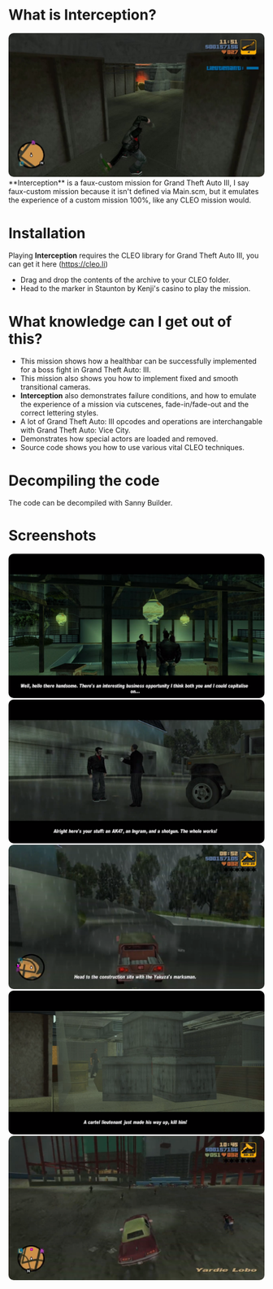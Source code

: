 # What is Interception?
<img src="screen/int1.jpg" style="border-radius: 10px;"/>
**Interception** is a faux-custom mission for Grand Theft Auto III, I say faux-custom mission because it isn't defined via Main.scm, but it emulates the experience of a custom mission 100%, like any CLEO mission would. 

# Installation
Playing **Interception** requires the CLEO library for Grand Theft Auto III, you can get it here (https://cleo.li)
- Drag and drop the contents of the archive to your CLEO folder.
- Head to the marker in Staunton by Kenji's casino to play the mission.

# What knowledge can I get out of this?
- This mission shows how a healthbar can be successfully implemented for a boss fight in Grand Theft Auto: III.
- This mission also shows you how to implement fixed and smooth transitional cameras.
- **Interception** also demonstrates failure conditions, and how to emulate the experience of a mission via cutscenes, fade-in/fade-out and the correct lettering styles. 
- A lot of Grand Theft Auto: III opcodes and operations are interchangable with Grand Theft Auto: Vice City.
- Demonstrates how special actors are loaded and removed.
- Source code shows you how to use various vital CLEO techniques.

# Decompiling the code
The code can be decompiled with Sanny Builder. 

# Screenshots
<img src="screen/int2.png" style="border-radius: 10px;"/>
<img src="screen/download.png" style="border-radius: 10px;"/>
<img src="screen/download (1).png" style="border-radius: 10px;"/>
<img src="screen/download (2).png" style="border-radius: 10px;"/>
<img src="screen/download (3).png" style="border-radius: 10px;"/>
